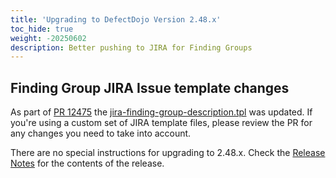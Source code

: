 ```yaml
---
title: 'Upgrading to DefectDojo Version 2.48.x'
toc_hide: true
weight: -20250602
description: Better pushing to JIRA for Finding Groups
---
```


## Finding Group JIRA Issue template changes
As part of [PR 12475](https://github.com/DefectDojo/django-DefectDojo/pull/12475) the [jira-finding-group-description.tpl](https://github.com/DefectDojo/django-DefectDojo/blob/master/dojo/templates/issue-trackers/jira_full/jira-finding-group-description.tpl) was updated. If you're using a custom set of JIRA template files, please review the PR for any changes you need to take into account.

There are no special instructions for upgrading to 2.48.x. Check the [Release Notes](https://github.com/DefectDojo/django-DefectDojo/releases/tag/2.48.0) for the contents of the release.